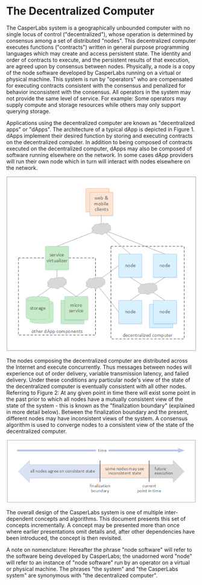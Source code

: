# The Decentralized Computer

The CasperLabs system is a geographically unbounded computer with no single locus of control \("decentralized"\), whose operation is determined by consensus among a set of distributed "nodes". This decentralized computer executes functions \("contracts"\) written in general purpose programming languages which may create and access persistent state. The identity and order of contracts to execute, and the persistent results of that execution, are agreed upon by consensus between nodes. Physically, a node is a copy of the node software developed by CasperLabs running on a virtual or physical machine. This system is run by "operators" who are compensated for executing contracts consistent with the consensus and penalized for behavior inconsistent with the consensus. All operators in the system may not provide the same level of service. For example: Some operators may supply compute and storage resources while others may only support querying storage.

Applications using the decentralized computer are known as "decentralized apps" or "dApps". The architecture of a typical dApp is depicted in Figure 1. dApps implement their desired function by storing and executing contracts on the decentralized computer. In addition to being composed of contracts executed on the decentralized computer, dApps may also be composed of software running elsewhere on the network. In some cases dApp providers will run their own node which in turn will interact with nodes elsewhere on the network.

![Figure 1: Typical dApp Architecture](../../.gitbook/assets/fig1dapparch.png)

The nodes composing the decentralized computer are distributed across the Internet and execute concurrently. Thus messages between nodes will experience out of order delivery, variable transmission latency, and failed delivery. Under these conditions any particular node's view of the state of the decentralized computer is eventually consistent with all other nodes. Referring to Figure 2: At any given point in time there will exist some point in the past prior to which all nodes have a mutually consistent view of the state of the system - this is known as the "finalization boundary" \(explained in more detail below\). Between the finalization boundary and the present, different nodes may have inconsistent views of the system. A consensus algorithm is used to converge nodes to a consistent view of the state of the decentralized computer.

![Figure 2: Eventual Consistency](../../.gitbook/assets/fig2eventualconsistency.png)

The overall design of the CasperLabs system is one of multiple inter-dependent concepts and algorithms. This document presents this set of concepts incrementally. A concept may be presented more than once where earlier presentations omit details and, after other dependencies have been introduced, the concept is then revisited.

A note on nomenclature: Hereafter the phrase "node software" will refer to the software being developed by CasperLabs; the unadorned word "node" will refer to an instance of "node software" run by an operator on a virtual or physical machine. The phrases "the system" and "the CasperLabs system" are synonymous with "the decentralized computer".

